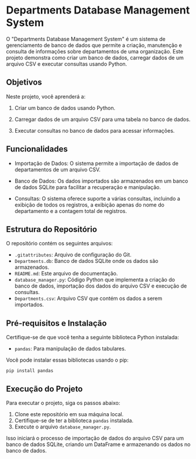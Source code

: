 # Departments Database Management System

O "Departments Database Management System" é um sistema de gerenciamento de banco de dados que permite a criação, manutenção e consulta de informações sobre departamentos de uma organização. Este projeto demonstra como criar um banco de dados, carregar dados de um arquivo CSV e executar consultas usando Python.

## Objetivos

Neste projeto, você aprenderá a:

1. Criar um banco de dados usando Python.

2. Carregar dados de um arquivo CSV para uma tabela no banco de dados.

3. Executar consultas no banco de dados para acessar informações.

## Funcionalidades

- Importação de Dados: O sistema permite a importação de dados de departamentos de um arquivo CSV.

- Banco de Dados: Os dados importados são armazenados em um banco de dados SQLite para facilitar a recuperação e manipulação.

- Consultas: O sistema oferece suporte a várias consultas, incluindo a exibição de todos os registros, a exibição apenas do nome do departamento e a contagem total de registros.

## Estrutura do Repositório

O repositório contém os seguintes arquivos:

- `.gitattributes`: Arquivo de configuração do Git.
- `Departments.db`: Banco de dados SQLite onde os dados são armazenados.
- `README.md`: Este arquivo de documentação.
- `database_manager.py`: Código Python que implementa a criação do banco de dados, importação dos dados do arquivo CSV e execução de consultas.
- `Departments.csv`: Arquivo CSV que contém os dados a serem importados.

## Pré-requisitos e Instalação

Certifique-se de que você tenha a seguinte biblioteca Python instalada:

- `pandas`: Para manipulação de dados tabulares.

Você pode instalar essas bibliotecas usando o pip:

`pip install pandas`

## Execução do Projeto

Para executar o projeto, siga os passos abaixo:

1. Clone este repositório em sua máquina local.
2. Certifique-se de ter a biblioteca `pandas` instalada.
3. Execute o arquivo `database_manager.py`.

Isso iniciará o processo de importação de dados do arquivo CSV para um banco de dados SQLite, criando um DataFrame e armazenando os dados no banco de dados.

